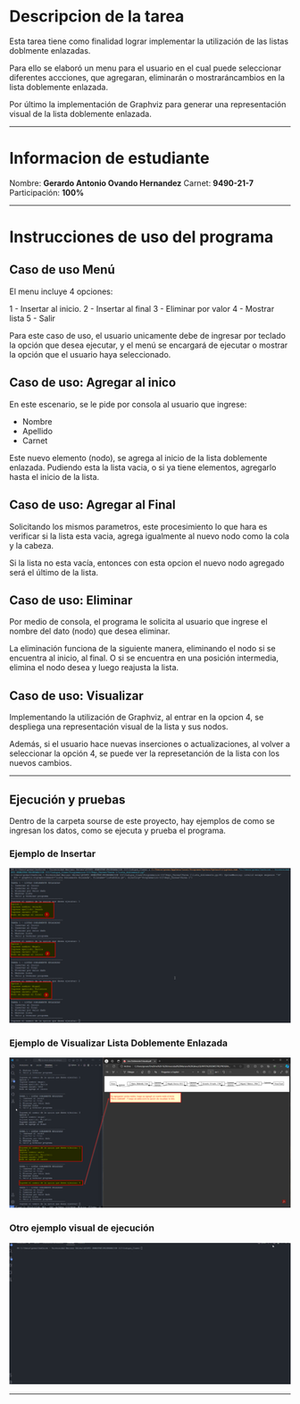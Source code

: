 # Descripcion de la tarea 
Esta tarea tiene como finalidad lograr implementar la utilización de las listas doblmente enlazadas.

Para ello se elaboró un menu para el usuario en el cual puede seleccionar diferentes accciones, que agregaran, eliminarán o mostraráncambios en la lista doblemente enlazada. 

Por último la implementación de Graphviz para generar una representación visual de la lista doblemente enlazada. 
***
# Informacion de estudiante
Nombre: **Gerardo Antonio Ovando Hernandez**
Carnet: **9490-21-7**
Participación: **100%**
***
# Instrucciones de uso del programa

## Caso de uso Menú 
El menu incluye 4 opciones: 

1 - Insertar al inicio. 
2 - Insertar al final
3 - Eliminar por valor 
4 - Mostrar lista 
5 - Salir 
  
Para este caso de uso, el usuario unicamente debe de ingresar por teclado la opción que desea ejecutar, y el menú se encargará de ejecutar o mostrar la opción que el usuario haya seleccionado. 

## Caso de uso: Agregar al inico
En este escenario, se le pide por consola al usuario que ingrese:
 * Nombre
 * Apellido
 * Carnet

Este nuevo elemento (nodo), se agrega al inicio de la lista doblemente enlazada. Pudiendo esta la lista vacia, o si ya tiene elementos, agregarlo hasta el inicio de la lista.   

## Caso de uso: Agregar al Final

Solicitando los mismos parametros, este procesimiento lo que hara es verificar si la lista esta vacia, agrega igualmente al nuevo nodo como la cola y la cabeza. 

Si la lista no esta vacía, entonces con esta opcion el nuevo nodo agregado será el último de la lista. 

## Caso de uso: Eliminar

Por medio de consola, el programa le solicita al usuario que ingrese el nombre del dato (nodo) que desea eliminar. 

La eliminación funciona de la siguiente manera, eliminando el nodo si se encuentra al inicio, al final. 
O si se encuentra en una posición intermedia, elimina el nodo desea y luego reajusta la lista. 

## Caso de uso: Visualizar

Implementando la utilización de Graphviz, al entrar en la opcion 4, se despliega una representación visual de la lista y sus nodos. 

Además, si el usuario hace nuevas inserciones o actualizaciones, al volver a seleccionar la opción 4, se puede ver la represetanción de la lista con los nuevos cambios.
***
## Ejecución y pruebas

Dentro de la carpeta sourse de este proyecto, hay ejemplos de como se ingresan los datos, como se ejecuta y prueba el programa. 

### Ejemplo de Insertar
![Insertar ambos casos](https://raw.githubusercontent.com/govandoh/Repo_Tareas/main/Tarea%201/source/Insertar_Inicio%20Insertar_Final.png)

### Ejemplo de Visualizar Lista Doblemente Enlazada
![Visualizacion Lista Doblemente Enlazada](https://raw.githubusercontent.com/govandoh/Repo_Tareas/main/Tarea%201/source/Visualizacion_Lista.png)

### Otro ejemplo visual de ejecución
![Visualizacion Lista Doblemente Enlazada](https://raw.githubusercontent.com/govandoh/Repo_Tareas/main/Tarea%201/source/Ejecucion_DoblementeEnlazada.gif)
*** 
